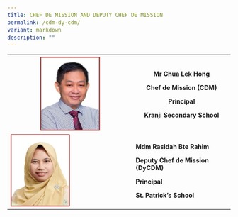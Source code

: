 ```yaml
---
title: CHEF DE MISSION AND DEPUTY CHEF DE MISSION
permalink: /cdm-dy-cdm/
variant: markdown
description: ""
---
```

<p></p>
<table>
<tbody>
<tr>
<th rowspan="1" colspan="1">
<div class="isomer-image-wrapper">
<img style="width: 50%;" height="auto" width="100%" alt="" src="/images/CDM/1.jpg">
</div>
</th>
<th rowspan="1" colspan="1">
<p>Mr Chua Lek Hong</p>
<p>Chef de Mission (CDM)</p>
<p>Principal</p>
<p>Kranji Secondary School</p>
<p></p>
</th>
</tr>
<tr>
<td rowspan="1" colspan="1">
<div class="isomer-image-wrapper">
<img style="width: 50%;" height="auto" width="100%" alt="" src="/images/CDM/2.jpg">
</div>
</td>
<td rowspan="1" colspan="1">
<p><strong>Mdm Rasidah Bte Rahim</strong>
</p>
<p><strong>Deputy Chef de Mission (DyCDM)</strong>
</p>
<p><strong>Principal</strong>
</p>
<p><strong>St. Patrick’s School</strong>
</p>
</td>
</tr>
</tbody>
</table>
<p></p>